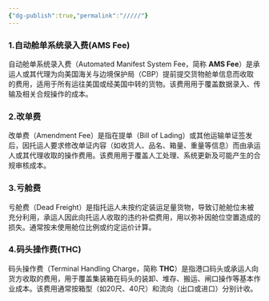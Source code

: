 ```yaml
---
{"dg-publish":true,"permalink":"/////"}
---
```


### 1.自动舱单系统录入费(AMS Fee)

自动舱单系统录入费（Automated Manifest System Fee，简称 **AMS Fee**）是承运人或其代理为向美国海关与边境保护局（CBP）提前提交货物舱单信息而收取的费用，适用于所有运往美国或经美国中转的货物。该费用用于覆盖数据录入、传输及相关合规操作的成本。

### 2.改单费

改单费（Amendment Fee）是指在提单（Bill of Lading）或其他运输单证签发后，因托运人要求修改单证内容（如收货人、品名、箱量、重量等信息）而由承运人或其代理收取的操作费用。该费用用于覆盖人工处理、系统更新及可能产生的合规审核成本。

### 3.亏舱费

亏舱费（Dead Freight）是指托运人未按约定装运足量货物，导致订舱舱位未被充分利用，承运人因此向托运人收取的违约补偿费用，用以弥补因舱位空置造成的损失。通常按未使用舱位比例或约定运价计算。

### 4.码头操作费(THC)

码头操作费（Terminal Handling Charge，简称 **THC**）是指港口码头或承运人向货方收取的费用，用于覆盖集装箱在码头的装卸、堆存、搬运、闸口操作等基本作业成本。该费用通常按箱型（如20尺、40尺）和流向（出口或进口）分别计收。